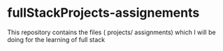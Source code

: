 # fullStackProjects-assignements
This repository contains the files ( projects/ assignments) which I will be doing for the learning of full stack 
